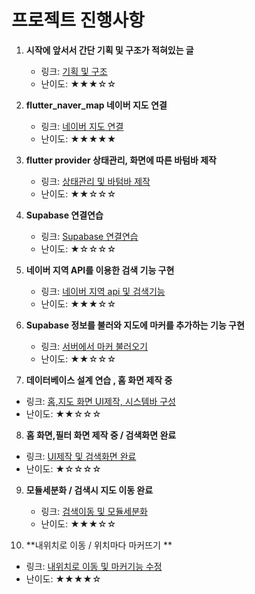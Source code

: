 # 프로젝트 진행사항

1. **시작에 앞서서 간단 기획 및 구조가 적혀있는 글**
   - 링크: [기획 및 구조](https://game-chanda.tistory.com/174)
   - 난이도: ★★★☆☆

2. **flutter_naver_map 네이버 지도 연결**
   - 링크: [네이버 지도 연결](https://game-chanda.tistory.com/175)
   - 난이도: ★★★★★

3. **flutter provider 상태관리, 화면에 따른 바텀바 제작**
   - 링크: [상태관리 및 바텀바 제작](https://game-chanda.tistory.com/176)
   - 난이도: ★★☆☆☆

4. **Supabase 연결연습**
   - 링크: [Supabase 연결연습](https://game-chanda.tistory.com/177)
   - 난이도: ★☆☆☆☆

5. **네이버 지역 API를 이용한 검색 기능 구현**
   - 링크: [네이버 지역 api 및 검색기능](https://game-chanda.tistory.com/178)
   - 난이도: ★★★☆☆

6. **Supabase 정보를 불러와 지도에 마커를 추가하는 기능 구현**
   - 링크: [서버에서 마커 불러오기](https://game-chanda.tistory.com/179)
   - 난이도: ★★☆☆☆

7.  **데이터베이스 설계 연습 , 홈 화면 제작 중**
   - 링크: [홈,지도 화면 UI제작, 시스템바 구성](https://game-chanda.tistory.com/180)
   - 난이도: ★★☆☆☆

8.  **홈 화면,필터 화면 제작 중 / 검색화면 완료**
   - 링크: [UI제작 및 검색화면 완료](https://game-chanda.tistory.com/181)
   - 난이도: ★☆☆☆☆

9. **모듈세분화 / 검색시 지도 이동 완료**
   - 링크: [검색이동 및 모듈세분화](https://game-chanda.tistory.com/182)
   - 난이도: ★★★☆☆

10. **내위치로 이동 / 위치마다 마커뜨기 **
   - 링크: [내위치로 이동 및 마커기능 수정](https://game-chanda.tistory.com/183)
   - 난이도: ★★★★☆